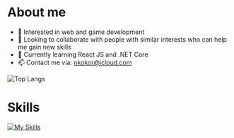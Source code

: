 

# About me

- 🔭 Interested in web and game development
- 👯 Looking to collaborate with people with similar interests who can help me gain new skills
- 🌱 Currently learning React JS and .NET Core
- 📫 Contact me via: nkokor@icloud.com

![Top Langs](https://github-readme-stats.vercel.app/api/top-langs/?username=nkokor&layout=compact)

# Skills
[![My Skills](https://skills.thijs.gg/icons?i=c,cpp,cs,java,javascript,python,html,css,react,dotnet,nodejs,mysql,unity,blender,git&theme=dark)](https://skills.thijs.gg)

